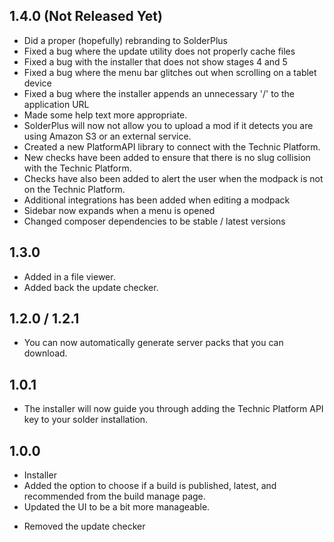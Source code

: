 1.4.0 (Not Released Yet) 
---
+ Did a proper (hopefully) rebranding to SolderPlus
+ Fixed a bug where the update utility does not properly cache files
+ Fixed a bug with the installer that does not show stages 4 and 5
+ Fixed a bug where the menu bar glitches out when scrolling on a tablet device
+ Fixed a bug where the installer appends an unnecessary '/' to the application URL
+ Made some help text more appropriate.
+ SolderPlus will now not allow you to upload a mod if it detects you are using Amazon S3 or an external service.
+ Created a new PlatformAPI library to connect with the Technic Platform. 
+ New checks have been added to ensure that there is no slug collision with the Technic Platform.
+ Checks have also been added to alert the user when the modpack is not on the Technic Platform.
+ Additional integrations has been added when editing a modpack
+ Sidebar now expands when a menu is opened
+ Changed composer dependencies to be stable / latest versions

1.3.0
----
+ Added in a file viewer.
+ Added back the update checker.

1.2.0 / 1.2.1
-----
+ You can now automatically generate server packs that you can
download.

1.0.1
----
+ The installer will now guide you through adding 
the Technic Platform API key to your solder installation.


1.0.0
---
+ Installer
+ Added the option to choose if a build is published, 
latest, and recommended from the build manage page.
+ Updated the UI to be a bit more manageable.
- Removed the update checker